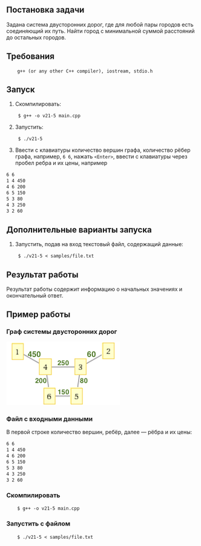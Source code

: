 ## Постановка задачи

Задана система двусторонних дорог, где для любой пары городов есть
соединяющий их путь. Найти город с минимальной суммой расстояний до остальных
городов.

## Требования

        g++ (or any other C++ compiler), iostream, stdio.h

## Запуск

1. Скомпилировать:

        $ g++ -o v21-5 main.cpp

2. Запустить:

        $ ./v21-5

3. Ввести с клавиатуры количество вершин графа, количество рёбер графа,
например, `6 6`, нажать `<Enter>`, ввести с клавиатуры через пробел ребра и их
цены, например

```
6 6
1 4 450
4 6 200
6 5 150
5 3 80
4 3 250
3 2 60
```

## Дополнительные варианты запуска

1. Запустить, подав на вход текстовый файл, содержащий данные:

        $ ./v21-5 < samples/file.txt

## Результат работы

Результат работы содержит информацию о начальных значениях и окончательный
ответ.

## Пример работы

### Граф системы двусторонних дорог

![Graph](https://raw.githubusercontent.com/artkirienko/v21-5/master/samples/graph.png)

### Файл с входными данными

В первой строке количество вершин, ребёр, далее — рёбра и их цены:

```
6 6
1 4 450
4 6 200
6 5 150
5 3 80
4 3 250
3 2 60
```

### Скомпилировать

        $ g++ -o v21-5 main.cpp

### Запустить с файлом

        $ ./v21-5 < samples/file.txt

